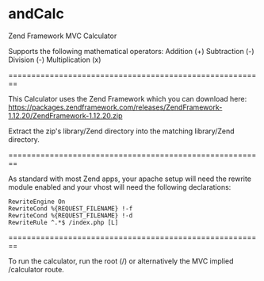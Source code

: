 # andCalc
Zend Framework MVC Calculator

Supports the following mathematical operators:
Addition (+)
Subtraction (-)
Division (-)
Multiplication (x)

========================================================

This Calculator uses the Zend Framework which you can download here:
https://packages.zendframework.com/releases/ZendFramework-1.12.20/ZendFramework-1.12.20.zip

Extract the zip's library/Zend directory into the matching library/Zend directory.

========================================================

As standard with most Zend apps, your apache setup will need the rewrite module enabled and your vhost will need the following declarations:



	RewriteEngine On
	RewriteCond %{REQUEST_FILENAME} !-f
	RewriteCond %{REQUEST_FILENAME} !-d
	RewriteRule ^.*$ /index.php [L]
	
========================================================

To run the calculator, run the root (/) or alternatively the MVC implied /calculator route.